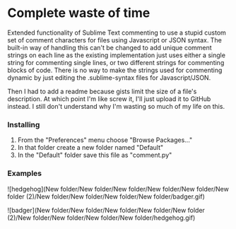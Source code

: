 # Complete waste of time

Extended functionality of Sublime Text commenting to use a stupid custom set of comment characters for files using Javascript or JSON syntax.  The built-in way of handling this can't be changed to add unique comment strings on each line as the existing implementation just uses either a single string for commenting single lines, or two different strings for commenting blocks of code.  There is no way to make the strings used for commenting dynamic by just editing the .sublime-syntax files for Javascript/JSON.

Then I had to add a readme because gists limit the size of a file's description.  At which point I'm like screw it, I'll just upload it to GitHub instead.  I still don't understand why I'm wasting so much of my life on this.

### Installing

1. From the "Preferences" menu choose "Browse Packages..."
2. In that folder create a new folder named "Default"
3. In the "Default" folder save this file as "comment.py"

### Examples

![hedgehog](New folder/New folder/New folder/New folder/New folder/New folder (2)/New folder/New folder/New folder/New folder/badger.gif)

![badger](New folder/New folder/New folder/New folder/New folder (2)/New folder/New folder/New folder/New folder/hedgehog.gif)